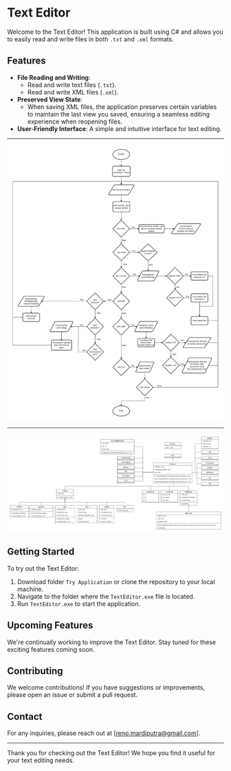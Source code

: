 # Text Editor

Welcome to the Text Editor! This application is built using C# and allows you to easily read and write files in both `.txt` and `.xml` formats.

## Features

- **File Reading and Writing**: 
  - Read and write text files (`.txt`).
  - Read and write XML files (`.xml`).
- **Preserved View State**: 
  - When saving XML files, the application preserves certain variables to maintain the last view you saved, ensuring a seamless editing experience when reopening files.
- **User-Friendly Interface**: A simple and intuitive interface for text editing.

---

![FlowChart](https://github.com/RenoTxT/TextEditor/blob/master/flowchartTextEditor.drawio.png?raw=true)

---

![Class Diagram](https://github.com/RenoTxT/TextEditor/blob/master/classTextEditor.drawio%20(1).png?raw=true)

## Getting Started

To try out the Text Editor:

1. Download folder `Try Application` or clone the repository to your local machine.
2. Navigate to the folder where the `TextEditor.exe` file is located.
3. Run `TextEditor.exe` to start the application.

## Upcoming Features

We're continually working to improve the Text Editor. Stay tuned for these exciting features coming soon.

## Contributing

We welcome contributions! If you have suggestions or improvements, please open an issue or submit a pull request.

## Contact

For any inquiries, please reach out at [reno.mardiputra@gmail.com].

---

Thank you for checking out the Text Editor! We hope you find it useful for your text editing needs.
